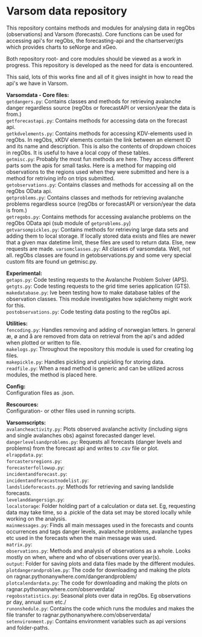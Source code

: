 # Varsom data repository
This repository contains methods and modules for analysing data in regObs (observations) and Varsom (forecasts). Core functions can be used for accessing api's for regObs, the forecasting-api and the chartserver/gts which provides charts to seNorge and xGeo.

Both repository root- and core modules should be viewed as a work in progress. This repository is developed as the need for data is encountered.

This said, lots of this works fine and all of it gives insight in how to read the api's we have in Varsom.

**Varsomdata - Core files:**<br>
`getdangers.py`: Contains classes and methods for retrieving avalanche danger regardless source (regObs or forecastAPI or version/year the data is from.)<br>
`getforecastapi.py`: Contains methods for accessing data on the forecast api.<br>
`getkdvelements.py`: Contains methods for accessing KDV-elements used in regObs. In regObs, xKDV elements contain the link between an element ID and its name and description. This is also the contents of dropdown choices in regObs. It is useful to have a local copy of these tables.<br>
`getmisc.py`: Probably the most fun methods are here. They access different parts som the apis for small tasks. Here is a method for mapping old observations to the regions used when they were submitted and here is a method for retriving info on trips submitted.<br>
`getobservations.py`: Contains classes and methods for accessing all on the regObs OData api.<br>
`getproblems.py`: Contains classes and methods for retrieving avalanche problems regardless source (regObs or forecastAPI or version/year the data is from.)<br>
`getregobs.py`: Contains methods for accessing avalanche problems on the regObs OData api (sub module of `getproblems.py`)<br>
`getvarsompickles.py`: Contains methods for retrieving large data sets and adding them to local storage. If locally stored data exists and files are newer that a given max datetime limit, these files are used to return data. Else, new requests are made.
`varsomclasses.py`: All classes of varsomdata. Well, not all. regObs classes are found in getobservations.py and some very special custom fits are found un getmisc.py.<br>

**Experimental:**<br>
`getaps.py`: Code testing requests to the Avalanche Problem Solver (APS).<br>
`getgts.py`: Code testing requests to the grid time series application (GTS).<br>
`makedatabase.py`: Ive been testing how to make database tables of the observation classes. This module investigates how sqlalchemy might work for this.<br>
`postobservations.py`: Code testing data posting to the regObs api.<br>

**Utilities:**<br>
`fencoding.py`: Handles removing and adding of norwegian letters. In general æ, ø and å are removed from data on retrieval from the api's and added when plotted or written to file.<br>
`makelogs.py`: Throughout the repository this module is used for creating log files.<br>
`makepickle.py`: Handles pickling and unpickling for storing data.<br>
`readfile.py`: When a read method is generic and can be utilized across modules, the method is placed here.<br>

**Config:**<br>
Configuration files as .json.<br>

**Rescources:**<br>
Configuration- or other files used in running scripts.<br>

**Varsomscripts:**<br>
`avalancheactivity.py`: Plots observed avalanche activity (including signs and single avalanches obs) against forecasted danger level.<br>
`dangerlevelsandproblems.py`: Requests all forecasts (danger levels and problems) from the forecast api and writes to .csv file or plot.<br>
`elrappdata.py`:<br>
`forcastersregions.py`:<br>
`forecasterfollowup.py`:<br>
`incidentandforecast.py`:<br>
`incidentandforecastnodelist.py`:<br>
`landslideforecasts.py`: Methods for retrieving and saving landslide forecasts.<br>
`levelanddangersign.py`:<br>
`localstorage`: Folder holding part of a calculation or data set. Eg, requesting data may take time, so a .pickle of the data set may be stored locally while working on the analysis.<br>
`mainmessages.py`: Finds all main messages used in the forecasts and counts occurrences and tags danger levels, avalanche problems, avalanche types etc used in the forecasts when the main message was used.<br>
`matrix.py`:<br>
`observations.py`: Methods and analysis of observations as a whole. Looks mostly on when, where and who of observations over year(s).<br>
`output`: Folder for saving plots and data files made by the different modules.<br>
`plotdangerandproblem.py`: The code for downloading and making the plots on ragnar.pythonanywhere.com/dangerandproblem/<br>
`plotcalendardata.py`: The code for downloading and making the plots on ragnar.pythonanywhere.com/observerdata/<br>
`regobsstatistics.py`: Seasonal plots over data in regObs. Eg observations pr day, annual sum etc./<br>
`runonshedule.py`: Contains the code which runs the modules and makes the file transfer to ragnar.pythonanywhere.com/observerdata/<br>
`setenvironment.py`: Contains environment variables such as api versions and folder-paths.<br>
